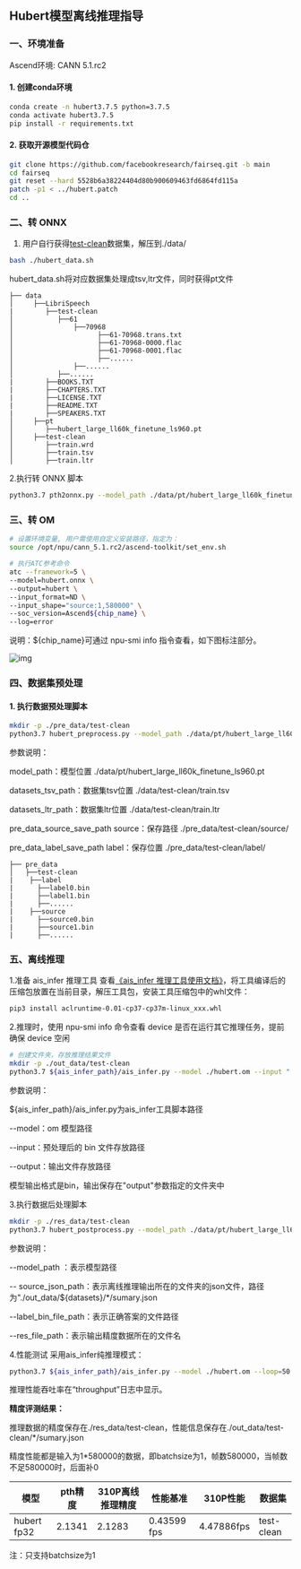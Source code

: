 ## Hubert模型离线推理指导

###  一、环境准备

Ascend环境: CANN 5.1.rc2

####  1. 创建conda环境

```bash
conda create -n hubert3.7.5 python=3.7.5
conda activate hubert3.7.5
pip install -r requirements.txt
```

####  2. 获取开源模型代码仓

```bash
git clone https://github.com/facebookresearch/fairseq.git -b main 
cd fairseq
git reset --hard 5528b6a38224404d80b900609463fd6864fd115a
patch -p1 < ../hubert.patch
cd ..
```

###  二、转 ONNX

1. 用户自行获得[test-clean](https://www.openslr.org/resources/12/test-clean.tar.gz)数据集，解压到./data/

```bash
bash ./hubert_data.sh
```

hubert_data.sh将对应数据集处理成tsv,ltr文件，同时获得pt文件
```
├── data
│     ├──LibriSpeech
|        ├──test-clean
│           ├──61
│           	├──70968
│                     ├──61-70968.trans.txt
│                     ├──61-70968-0000.flac
│                     ├──61-70968-0001.flac
│                     ├──......
│           	├──......	
│           ├──......	
|        ├──BOOKS.TXT
|        ├──CHAPTERS.TXT
|        ├──LICENSE.TXT
|        ├──README.TXT
|        ├──SPEAKERS.TXT
│     ├──pt
│        ├──hubert_large_ll60k_finetune_ls960.pt
│     ├──test-clean
│        ├──train.wrd
│        ├──train.tsv
│        ├──train.ltr 
```

2.执行转 ONNX 脚本

```bash
python3.7 pth2onnx.py --model_path ./data/pt/hubert_large_ll60k_finetune_ls960.pt --onnx_path ./hubert.onnx
```

###  三、转 OM

```bash
# 设置环境变量, 用户需使用自定义安装路径，指定为：
source /opt/npu/cann_5.1.rc2/ascend-toolkit/set_env.sh

# 执行ATC参考命令
atc --framework=5 \
--model=hubert.onnx \
--output=hubert \
--input_format=ND \
--input_shape="source:1,580000" \
--soc_version=Ascend${chip_name} \
--log=error
```
说明：${chip_name}可通过 npu-smi info 指令查看，如下图标注部分。

![img](https://gitee.com/ascend/ModelZoo-PyTorch/raw/master/ACL_PyTorch/images/310P3.png)

###  四、数据集预处理

####  1. 执行数据预处理脚本

```bash
mkdir -p ./pre_data/test-clean
python3.7 hubert_preprocess.py --model_path ./data/pt/hubert_large_ll60k_finetune_ls960.pt --datasets_tsv_path ./data/test-clean/train.tsv --datasets_ltr_path ./data/test-clean/train.ltr --pre_data_source_save_path ./pre_data/test-clean/source/ --pre_data_label_save_path ./pre_data/test-clean/label/
```

参数说明：

model_path：模型位置 ./data/pt/hubert_large_ll60k_finetune_ls960.pt

datasets_tsv_path：数据集tsv位置 ./data/test-clean/train.tsv

datasets_ltr_path：数据集ltr位置 ./data/test-clean/train.ltr

pre_data_source_save_path source：保存路径 ./pre_data/test-clean/source/

pre_data_label_save_path label：保存位置 ./pre_data/test-clean/label/
```
├── pre_data
│   ├──test-clean
|    ├──label 
|      ├──label0.bin 
|      ├──label1.bin
|      ├──......  
|    ├──source
|      ├──source0.bin 
|      ├──source1.bin 
|      ├──...... 
```


###  五、离线推理

1.准备 ais_infer 推理工具
查看[《ais_infer 推理工具使用文档》](https://gitee.com/ascend/tools/tree/master/ais-bench_workload/tool/ais_infer)，将工具编译后的压缩包放置在当前目录，解压工具包，安装工具压缩包中的whl文件：

```bash
pip3 install aclruntime-0.01-cp37-cp37m-linux_xxx.whl
```

2.推理时，使用 npu-smi info 命令查看 device 是否在运行其它推理任务，提前确保 device 空闲

```bash
# 创建文件夹，存放推理结果文件
mkdir -p ./out_data/test-clean
python3.7 ${ais_infer_path}/ais_infer.py --model ./hubert.om --input "./pre_data/test-clean/source/" --output "./out_data/test-clean/"
```
参数说明：

${ais_infer_path}/ais_infer.py为ais_infer工具脚本路径

--model：om 模型路径

--input：预处理后的 bin 文件存放路径

--output：输出文件存放路径 

模型输出格式是bin，输出保存在"output"参数指定的文件夹中

3.执行数据后处理脚本

```bash
mkdir -p ./res_data/test-clean
python3.7 hubert_postprocess.py --model_path ./data/pt/hubert_large_ll60k_finetune_ls960.pt --source_json_path ./out_data/test-clean/*/sumary.json --label_bin_file_path ./pre_data/test-clean/label/ --res_file_path ./res_data/test-clean/
```
参数说明：

\--model_path ：表示模型路径

\-- source_json_path：表示离线推理输出所在的文件夹的json文件，路径为"./out_data/${datasets}/*/sumary.json 

--label_bin_file_path：表示正确答案的文件路径

--res_file_path：表示输出精度数据所在的文件名

4.性能测试 采用ais_infer纯推理模式：

```bash
python3.7 ${ais_infer_path}/ais_infer.py --model ./hubert.om --loop=50 
```

推理性能吞吐率在“throughput”日志中显示。

**精度评测结果：**

推理数据的精度保存在./res_data/test-clean，性能信息保存在./out_data/test-clean/*/sumary.json

精度性能都是输入为1*580000的数据，即batchsize为1，帧数580000，当帧数不足580000时，后面补0

| 模型        | pth精度 | 310P离线推理精度 | 性能基准    | 310P性能   | 数据集     |
| ----------- | ------- | ---------------- | ----------- | ---------- | ---------- |
| hubert fp32 | 2.1341  | 2.1283           | 0.43599 fps | 4.47886fps | test-clean |


注：只支持batchsize为1
